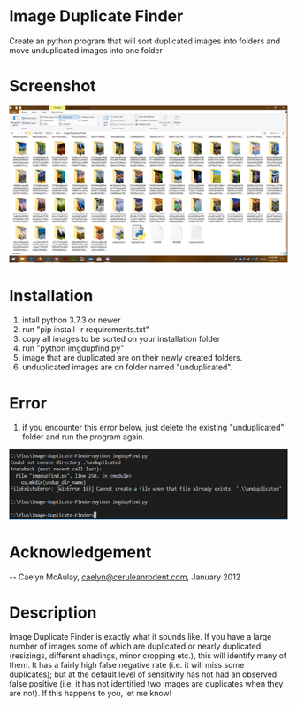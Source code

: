 # Image Duplicate Finder
Create an python program that will sort duplicated images into folders and move unduplicated images into one folder 

# Screenshot

![After Running Python Program](https://github.com/ronknight/Image-Duplicate-Finder/blob/master/images/screenshots.png)

# Installation

1. intall python 3.7.3 or newer
2. run "pip install -r requirements.txt"
3. copy all images to be sorted on your installation folder
4. run "python imgdupfind.py"
5. image that are duplicated are on their newly created folders.
6. unduplicated images are on folder named "unduplicated".

# Error
1. if you encounter this error below, just delete the existing "unduplicated" folder and run the program again.

![Folder Exist Error](https://github.com/ronknight/Image-Duplicate-Finder/blob/master/images/error.png)

# Acknowledgement

-- Caelyn McAulay, caelyn@ceruleanrodent.com, January 2012

# Description

Image Duplicate Finder is exactly what it sounds like. If you have a large number of images some of which are duplicated or nearly duplicated (resizings, different shadings, minor cropping etc.), this will identify many of them. It has a fairly high false negative rate (i.e. it will miss some duplicates); but at the default level of sensitivity has not had an observed false positive (i.e. it has not identified two images are duplicates when they are not). If this happens to you, let me know!


